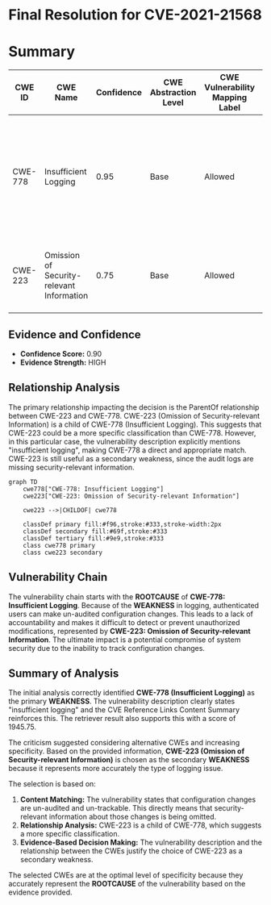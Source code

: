 # Final Resolution for CVE-2021-21568

# Summary
| CWE ID | CWE Name | Confidence | CWE Abstraction Level | CWE Vulnerability Mapping Label | CWE-Vulnerability Mapping Notes |
|---|---|---|---|---|---|
| CWE-778 | Insufficient Logging | 0.95 | Base | Allowed | Primary CWE. The product either does not record the event or omits important details about the event when logging it. |
| CWE-223 | Omission of Security-relevant Information | 0.75 | Base | Allowed | Secondary CWE. The product does not record security-relevant information. |

## Evidence and Confidence

*   **Confidence Score:** 0.90
*   **Evidence Strength:** HIGH

## Relationship Analysis
The primary relationship impacting the decision is the ParentOf relationship between CWE-223 and CWE-778. CWE-223 (Omission of Security-relevant Information) is a child of CWE-778 (Insufficient Logging). This suggests that CWE-223 could be a more specific classification than CWE-778. However, in this particular case, the vulnerability description explicitly mentions "insufficient logging", making CWE-778 a direct and appropriate match. CWE-223 is still useful as a secondary weakness, since the audit logs are missing security-relevant information.

```mermaid
graph TD
    cwe778["CWE-778: Insufficient Logging"]
    cwe223["CWE-223: Omission of Security-relevant Information"]
    
    cwe223 -->|CHILDOF| cwe778
    
    classDef primary fill:#f96,stroke:#333,stroke-width:2px
    classDef secondary fill:#69f,stroke:#333
    classDef tertiary fill:#9e9,stroke:#333
    class cwe778 primary
    class cwe223 secondary
```

## Vulnerability Chain
The vulnerability chain starts with the **ROOTCAUSE** of **CWE-778: Insufficient Logging**. Because of the **WEAKNESS** in logging, authenticated users can make un-audited configuration changes. This leads to a lack of accountability and makes it difficult to detect or prevent unauthorized modifications, represented by **CWE-223: Omission of Security-relevant Information**. The ultimate impact is a potential compromise of system security due to the inability to track configuration changes.

## Summary of Analysis
The initial analysis correctly identified **CWE-778 (Insufficient Logging)** as the primary **WEAKNESS**. The vulnerability description clearly states "insufficient logging" and the CVE Reference Links Content Summary reinforces this. The retriever result also supports this with a score of 1945.75.

The criticism suggested considering alternative CWEs and increasing specificity. Based on the provided information, **CWE-223 (Omission of Security-relevant Information)** is chosen as the secondary **WEAKNESS** because it represents more accurately the type of logging issue.

The selection is based on:

1.  **Content Matching:** The vulnerability states that configuration changes are un-audited and un-trackable. This directly means that security-relevant information about those changes is being omitted.
2.  **Relationship Analysis:** CWE-223 is a child of CWE-778, which suggests a more specific classification.
3.  **Evidence-Based Decision Making:** The vulnerability description and the relationship between the CWEs justify the choice of CWE-223 as a secondary weakness.

The selected CWEs are at the optimal level of specificity because they accurately represent the **ROOTCAUSE** of the vulnerability based on the evidence provided.